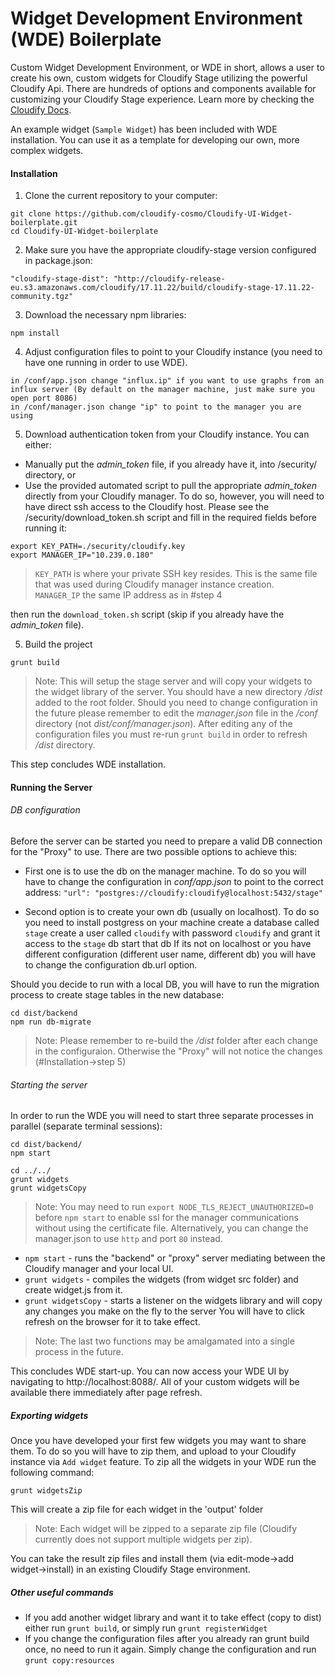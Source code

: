 # Widget Development Environment (WDE) Boilerplate

Custom Widget Development Environment, or WDE in short, allows a user to create his own, custom widgets for Cloudify Stage utilizing the powerful Cloudify Api.
There are hundreds of options and components available for customizing your Cloudify Stage experience. Learn more by checking the [Cloudify Docs](http://docs.getcloudify.org/dev/manager_webui/custom-widgets/#widget-file-structure).

An example widget (`Sample Widget`) has been included with WDE installation. You can use it as a template for developing our own, more complex widgets.
#### Installation

1. Clone the current repository to your computer:
```
git clone https://github.com/cloudify-cosmo/Cloudify-UI-Widget-boilerplate.git
cd Cloudify-UI-Widget-boilerplate
```

2. Make sure you have the appropriate cloudify-stage version configured in package.json:
```
"cloudify-stage-dist": "http://cloudify-release-eu.s3.amazonaws.com/cloudify/17.11.22/build/cloudify-stage-17.11.22-community.tgz"
```

3. Download the necessary npm libraries:
```
npm install
```

4. Adjust configuration files to point to your Cloudify instance (you need to have one running in order to use WDE).
```
in /conf/app.json change "influx.ip" if you want to use graphs from an influx server (By default on the manager machine, just make sure you open port 8086)
in /conf/manager.json change "ip" to point to the manager you are using
```

5. Download authentication token from your Cloudify instance. You can either:
* Manually put the *admin_token* file, if you already have it, into /security/ directory, or
* Use the provided automated script to pull the appropriate *admin_token* directly from your Cloudify manager. To do so, however, you will need to have direct ssh access to the Cloudify host.
Please see the /security/download_token.sh script and fill in the required fields before running it:
```
export KEY_PATH=./security/cloudify.key
export MANAGER_IP="10.239.0.180"
```
> `KEY_PATH` is where your private SSH key resides. This is the same file that was used during Cloudify manager instance creation. \
> `MANAGER_IP` the same IP address as in #step 4

then run the ```download_token.sh``` script (skip if you already have the *admin_token* file).

5. Build the project
```
grunt build
```
> Note: This will setup the stage server and will copy your widgets to the widget library of the server.
You should have a new directory */dist* added to the root folder.
Should you need to change configuration in the future please remember to edit the *manager.json* file in the */conf* directory (not *dist/conf/manager.json*).
After editing any of the configuration files you must re-run `grunt build` in order to refresh */dist* directory.

This step concludes WDE installation.

#### Running the Server

###### DB configuration
Before the server can be started you need to prepare a valid DB connection for the "Proxy" to use. There are two possible options to achieve this:
* First one is to use the db on the manager machine.
To do so you will have to change the configuration in *conf/app.json* to point to the correct address:
`"url": "postgres://cloudify:cloudify@localhost:5432/stage"`

* Second option is to create your own db (usually on localhost).
To do so you need to install postgress on your machine
create a database called `stage`
create a user called `cloudify` with password `cloudify` and grant it access to the `stage` db
start that db
If its not on localhost or you have different configuration (different user name, different db) you will have to change the configuration db.url option.

Should you decide to run with a local DB, you will have to run the migration process to create stage tables in the new database:

```
cd dist/backend
npm run db-migrate
```

> Note: Please remember to re-build the */dist* folder after each change in the configuraion. Otherwise the "Proxy" will not notice the changes (#Installation->step 5)

###### Starting the server

In order to run the WDE you will need to start three separate processes in parallel (separate terminal sessions):

```
cd dist/backend/
npm start

cd ../../
grunt widgets
grunt widgetsCopy
```

> Note: You may need to run `export NODE_TLS_REJECT_UNAUTHORIZED=0` before `npm start` to enable ssl for the manager communications without using the certificate file.
> Alternatively, you can change the manager.json to use `http` and port `80` instead.

* `npm start` - runs the "backend" or "proxy" server mediating between the Cloudify manager and your local UI.
* `grunt widgets` - compiles the widgets (from widget src folder) and create widget.js from it.
* `grunt widgetsCopy` - starts a listener on the widgets library and will copy any changes you make on the fly to the server
                        You will have to click refresh on the browser for it to take effect.

> Note: The last two functions may be amalgamated into a single process in the future.

This concludes WDE start-up. You can now access your WDE UI by navigating to http://localhost:8088/.
All of your custom widgets will be available there immediately after page refresh.


##### Exporting widgets

Once you have developed your first few widgets you may want to share them. To do so you will have to zip them, and upload to your Cloudify instance via `Add widget` feature.
To zip all the widgets in your WDE run the following command:

```
grunt widgetsZip
```

This will create a zip file for each widget in the 'output' folder
> Note: Each widget will be zipped to a separate zip file (Cloudify currently does not support multiple widgets per zip).

You can take the result zip files and install them (via edit-mode->add widget->install) in an existing Cloudify Stage environment.

##### Other useful commands
* If you add another widget library and want it to take effect (copy to dist) either run `grunt build`, or simply run `grunt registerWidget`
* If you change the configuration files after you already ran grunt build once, no need to run it again. Simply change the configuration and run `grunt copy:resources`